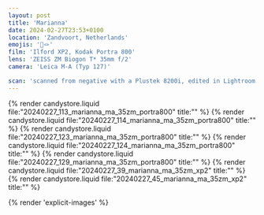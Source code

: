 ```yaml
---
layout: post
title: 'Marianna'
date: 2024-02-27T23:53+0100
location: 'Zandvoort, Netherlands'
emojis: '🔞🪢'
film: 'Ilford XP2, Kodak Portra 800'
lens: 'ZEISS ZM Biogon T* 35mm f/2'
camera: 'Leica M-A (Typ 127)'

scan: 'scanned from negative with a Plustek 8200i, edited in Lightroom'
---
```


{% render candystore.liquid file:"20240227_113_marianna_ma_35zm_portra800" title:"" %}
{% render candystore.liquid file:"20240227_114_marianna_ma_35zm_portra800" title:"" %}
{% render candystore.liquid file:"20240227_123_marianna_ma_35zm_portra800" title:"" %}
{% render candystore.liquid file:"20240227_124_marianna_ma_35zm_portra800" title:"" %}
{% render candystore.liquid file:"20240227_129_marianna_ma_35zm_portra800" title:"" %}
{% render candystore.liquid file:"20240227_39_marianna_ma_35zm_xp2" title:"" %}
{% render candystore.liquid file:"20240227_45_marianna_ma_35zm_xp2" title:"" %}

{% render 'explicit-images' %}